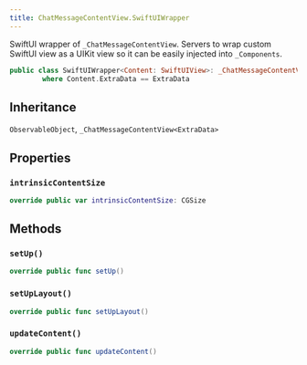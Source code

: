 ```yaml
---
title: ChatMessageContentView.SwiftUIWrapper
---
```


SwiftUI wrapper of `_ChatMessageContentView`.
Servers to wrap custom SwiftUI view as a UIKit view so it can be easily injected into `_Components`.

``` swift
public class SwiftUIWrapper<Content: SwiftUIView>: _ChatMessageContentView<ExtraData>, ObservableObject
        where Content.ExtraData == ExtraData
```

## Inheritance

`ObservableObject`, `_ChatMessageContentView<ExtraData>`

## Properties

### `intrinsicContentSize`

``` swift
override public var intrinsicContentSize: CGSize 
```

## Methods

### `setUp()`

``` swift
override public func setUp() 
```

### `setUpLayout()`

``` swift
override public func setUpLayout() 
```

### `updateContent()`

``` swift
override public func updateContent() 
```
